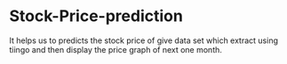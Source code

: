 # Stock-Price-prediction
It helps us to predicts the stock price of give data set which extract using tiingo and then display the price graph of next one month.
